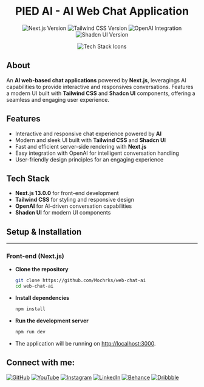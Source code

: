 <h1 align="center">PIED AI - AI Web Chat Application</h1>

<p align="center">
  <img src="https://img.shields.io/badge/Next.js-13.0.0-black" alt="Next.js Version" />
  <img src="https://img.shields.io/badge/Tailwind%20CSS-3.0.0-blue" alt="Tailwind CSS Version" />
  <img src="https://img.shields.io/badge/OpenAI-orange" alt="OpenAI Integration" />
  <img src="https://img.shields.io/badge/Shadcn%20UI-1.0.0-brightgreen" alt="Shadcn UI Version" />
</p>

<p align="center">
  <img src="https://skillicons.dev/icons?i=nextjs,tailwind,openai" alt="Tech Stack Icons" />
</p>

## About

An **AI web-based chat applications** powered by **Next.js**, leveragings AI capabilities to provide interactive and responsives conversations. Features a modern UI built with **Tailwind CSS** and **Shadcn UI** components, offering a seamless and engaging user experience.

## Features

- Interactive and responsive chat experience powered by **AI**
- Modern and sleek UI built with **Tailwind CSS** and **Shadcn UI**
- Fast and efficient server-side rendering with **Next.js**
- Easy integration with OpenAI for intelligent conversation handling
- User-friendly design principles for an engaging experience

## Tech Stack

- **Next.js 13.0.0** for front-end development
- **Tailwind CSS** for styling and responsive design
- **OpenAI** for AI-driven conversation capabilities
- **Shadcn UI** for modern UI components

## Setup & Installation

---

### Front-end (Next.js)

- **Clone the repository**

    ```bash
    git clone https://github.com/Mochrks/web-chat-ai
    cd web-chat-ai
    ```

- **Install dependencies**

    ```bash
    npm install
    ```

- **Run the development server**

    ```bash
    npm run dev
    ```

- The application will be running on [http://localhost:3000](http://localhost:3000).

## Connect with me:
[![GitHub](https://img.shields.io/badge/GitHub-333?style=for-the-badge&logo=github&logoColor=white)](https://github.com/yourusername)
[![YouTube](https://img.shields.io/badge/YouTube-FF0000?style=for-the-badge&logo=youtube&logoColor=white)](https://youtube.com/@yourchannel)
[![Instagram](https://img.shields.io/badge/Instagram-E4405F?style=for-the-badge&logo=instagram&logoColor=white)](https://instagram.com/yourusername)
[![LinkedIn](https://img.shields.io/badge/LinkedIn-0077B5?style=for-the-badge&logo=linkedin&logoColor=white)](https://linkedin.com/in/yourusername)
[![Behance](https://img.shields.io/badge/Behance-1769FF?style=for-the-badge&logo=behance&logoColor=white)](https://behance.net/yourusername)
[![Dribbble](https://img.shields.io/badge/Dribbble-EA4C89?style=for-the-badge&logo=dribbble&logoColor=white)](https://dribbble.com/yourusername)
